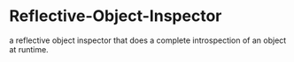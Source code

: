 # Reflective-Object-Inspector
 a reflective object inspector that does a complete introspection of an object at runtime. 
